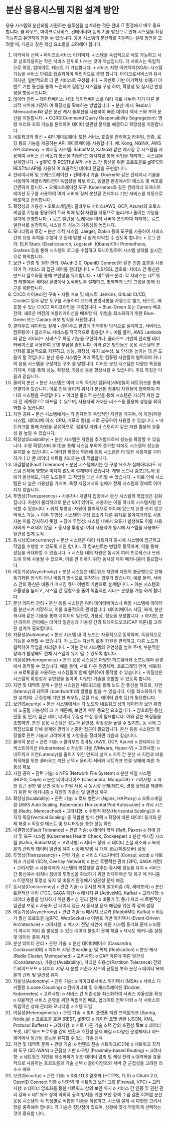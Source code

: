 # 분산 응용시스템 지원 설계 방안

응용 시스템의 분산화를 지원하는 솔루션을 설계하는 것은 현대 IT 환경에서 매우 중요합니다. 클
라우드, 마이크로서비스, 컨테이너화 등의 기술 발전으로 인해 시스템을 확장 가능하고 유연하게
만들 수 있습니다. 응용 시스템의 분산화를 지원하는 설계 방안을 고려할 때, 다음과 같은 핵심
요소들을 고려해야 합니다.
1. 아키텍처 선택
• 마이크로서비스 아키텍처: 시스템을 독립적으로 배포 가능하고 서로 상호작용하는 작은
서비스 단위로 나누는 것이 핵심입니다. 각 서비스는 독립적으로 확장, 업데이트, 테스트
가 가능합니다.
• 서비스 지향 아키텍처(SOA): 시스템 기능을 서비스 단위로 캡슐화하여 독립적으로 운영
합니다. 마이크로서비스와 유사하지만, 일반적으로 더 큰 서비스로 구성됩니다.
• 이벤트 기반 아키텍처: 비동기 이벤트 기반 통신을 통해 느슨하게 결합된 시스템을 구성
하여, 확장성 및 실시간 반응성을 향상시킵니다.
2. 데이터 관리
• 데이터베이스 샤딩: 데이터베이스를 여러 개로 나누어 각기 다른 물리적 서버에 저장하
여 확장성을 확보하는 방법입니다.
• 분산 캐시: Redis나 Memcached와 같은 분산 캐시 솔루션을 사용하여 빠른 데이터 액세
스와 부하 분산을 지원합니다.
• CQRS(Command Query Responsibility Segregation): 명령 처리와 조회 기능을 분리하여
데이터 일관성 문제를 해결하고 확장성을 지원합니다.
3. 네트워크와 통신
• API 게이트웨이: 모든 서비스 호출을 관리하고 라우팅, 인증, 로깅 등의 기능을 제공하는
API 게이트웨이를 사용합니다. 예: Kong, NGINX, AWS API Gateway.
• 메시징 시스템: RabbitMQ, Kafka와 같은 메시징 큐 시스템을 사용하여 서비스 간 비동기
통신을 지원하고 메시지를 통해 작업을 처리하는 시스템을 설계합니다.
• gRPC 및 RESTful API: 서비스 간 통신을 위한 프로토콜로 gRPC와 RESTful API를 사용하
여 효율적인 데이터 전달을 구현합니다.
4. 컨테이너화 및 오케스트레이션
• 컨테이너 기술: Docker와 같은 컨테이너 기술을 사용하여 애플리케이션의 독립성을 확보
하고, 동일한 환경에서의 테스트 및 배포를 간편하게 합니다.
• 오케스트레이션 도구: Kubernetes와 같은 컨테이너 오케스트레이션 도구를 사용하여 여러
서버에 걸쳐 분산된 컨테이너 기반 서비스를 자동으로 배포하고 관리합니다.
5. 확장성과 가용성
• 오토스케일링: 클라우드 서비스(AWS, GCP, Azure)의 오토스케일링 기능을 활용하여 트래
픽에 맞춰 자원을 자동으로 늘리거나 줄이는 기능을 설계에 반영합니다.
• 로드 밸런싱: 트래픽을 여러 서버에 분산하여 처리하는 로드 밸런서를 설정하여, 시스템
의 성능과 가용성을 높입니다.
6. 모니터링과 로깅
• 분산 추적 시스템: Jaeger, Zipkin 등의 도구를 사용하여 서비스 간의 요청 추적을 수행하
고 문제 발생 시 쉽게 파악할 수 있도록 합니다.
• 로그 관리: ELK Stack (Elasticsearch, Logstash, Kibana)이나 Prometheus, Grafana 등을 통해
시스템의 로그를 수집하고 모니터링하여 시스템 상태를 실시간으로 파악합니다.
7. 보안
• 인증 및 권한 관리: OAuth 2.0, OpenID Connect와 같은 인증 표준을 사용하여 각 서비스
의 접근 제어를 관리합니다.
• TLS/SSL 암호화: 서비스 간 통신은 반드시 암호화를 통해 보안성을 유지합니다.
• 네트워크 분리: 각 서비스는 네트워크 레벨에서 격리된 환경에서 동작하도록 설계하고,
방화벽과 보안 그룹을 통해 접근을 제한합니다.
8. CI/CD 파이프라인 구축
• 자동 배포 및 테스트: Jenkins, GitLab CI/CD, CircleCI 등과 같은 도구를 사용하여 코드의
변경사항을 자동으로 빌드, 테스트, 배포할 수 있는 CI/CD 파이프라인을 구축합니다.
• Blue-Green 또는 Canary 배포 전략: 새로운 버전의 애플리케이션을 배포할 때, 위험을
최소화하기 위한 Blue-Green 또는 Canary 배포 방식을 사용합니다.
9. 클라우드 네이티브 설계
• 클라우드 환경에 최적화된 방식으로 설계하고, 서버리스 컴퓨팅이나 클라우드 서비스를
적극적으로 활용합니다. 예를 들어, AWS Lambda와 같은 서버리스 서비스로 특정 기능을
구현하거나, 클라우드 기반의 관리형 데이터베이스를 사용하여 운영 부담을 줄입니다.
이와 같은 방안들은 응용 시스템의 분산화를 효율적으로 지원하고, 성능, 확장성, 유지 보수성, 보
안성을 높이는 데 큰 도움이 될 것입니다.
분산 응용 시스템은 여러 독립된 컴퓨팅 자원들이 협력하여 하나의 응용 시스템을 구성하는 구조
를 말합니다. 이러한 분산 시스템은 다양한 특징을 가지며, 이를 통해 성능, 확장성, 가용성 등을
향상시킬 수 있습니다. 주요 특징은 다음과 같습니다.
1. 물리적 분산
• 분산 시스템은 여러 대의 독립된 컴퓨터(서버)들이 네트워크를 통해 연결되어 있습니다.
이로 인해 물리적 위치가 분산된 컴퓨팅 자원들이 협력하여 하나의 시스템을 구성합니다.
• 이러한 물리적 분산을 통해 시스템은 지리적 제한 없이 전 세계적으로 배포될 수 있으며,
사용자와 가까운 리소스를 활용해 성능을 최적화할 수 있습니다.
2. 자원 공유
• 분산 시스템에서는 각 컴퓨터가 독립적인 자원을 가지며, 이 자원(파일 시스템, 데이터베
이스, CPU, 메모리 등)을 서로 공유하여 사용할 수 있습니다.
• 네트워크를 통해 자원을 공유하므로, 컴퓨팅 파워나 스토리지 같은 자원 활용의 효율성
을 높일 수 있습니다.
3. 확장성(Scalability)
• 분산 시스템은 자원을 추가함으로써 성능을 확장할 수 있습니다. 수평 확장(서버 추가)을
통해 시스템 부하가 증가할 때에도 시스템의 성능을 유지할 수 있습니다.
• 이러한 확장성 덕분에 응용 시스템은 더 많은 사용자를 처리하거나 더 큰 데이터 세트를
처리하는 데 적합합니다.
4. 내결함성(Fault Tolerance)
• 분산 시스템에서는 한 구성 요소가 실패하더라도 시스템 전체에 영향을 미치지 않도록
설계되어 있습니다. 개별 노드나 컴포넌트에 장애가 발생해도, 다른 노드들이 그 작업을
대신 처리할 수 있습니다.
• 이로 인해 시스템은 더 높은 가용성을 가지며, 특정 지점에서의 실패가 전체 시스템의
장애로 이어지지 않습니다.
5. 투명성(Transparency)
• 사용자나 개발자 입장에서 분산 시스템의 복잡성은 감춰집니다. 자원이 물리적으로 분산
되어 있어도, 사용자는 이를 하나의 시스템처럼 인식할 수 있습니다.
• 위치 투명성: 자원이 물리적으로 어디에 있는지 신경 쓰지 않고 액세스 가능.
• 이주 투명성: 시스템의 구성 요소가 다른 위치로 옮겨지더라도 사용자는 이를 감지하지
못함.
• 장애 투명성: 시스템 내에서 오류가 발생해도 이를 사용자에게 드러내지 않음.
• 동시성 투명성: 여러 사용자가 동시에 시스템을 사용해도 일관성 있게 동작.
6. 동시성(Concurrency)
• 분산 시스템은 여러 사용자가 동시에 시스템에 접근하고 작업을 수행할 수 있도록 지원
합니다. 각 컴포넌트는 병렬로 동작하며, 이를 통해 성능을 극대화할 수 있습니다.
• 시스템 내의 자원은 동시에 여러 프로세스나 쓰레드에 의해 사용될 수 있으며, 이를 관
리하기 위한 동시성 제어 메커니즘이 필요합니다.
7. 비동기성(Asynchrony)
• 분산 시스템은 네트워크 지연과 자원의 불균형으로 인해 동기화된 방식이 아닌 비동기
방식으로 동작하는 경우가 많습니다. 예를 들어, 서비스 간의 통신은 비동기 메시징 큐나
이벤트 기반으로 설계됩니다.
• 이는 시스템의 효율성을 높이고, 시스템 간 결합도를 줄여 독립적인 서비스 운영을 가능
하게 합니다.
8. 분산 데이터 관리
• 분산 응용 시스템은 여러 데이터베이스나 파일 시스템에 데이터를 분산시켜 저장하고,
이를 효율적으로 관리합니다. 데이터베이스 샤딩, 복제, 분산 캐시와 같은 기술을 통해
데이터의 일관성, 가용성, 성능을 보장합니다.
• 하지만, 분산 데이터 관리에는 데이터 일관성과 가용성 간의 트레이드오프(CAP 이론)를
고려한 설계가 필요합니다.
9. 자율성(Autonomy)
• 분산 시스템 내 각 노드는 자율적으로 동작하며, 독립적으로 기능을 수행할 수 있습니다.
각 노드는 자신의 로컬 자원을 관리하고, 다른 노드와 협력하여 작업을 처리합니다.
• 이는 전체 시스템의 유연성을 높여 주며, 부분적인 장애가 발생해도 전체 시스템이 유지
될 수 있도록 합니다.
10. 이질성(Heterogeneity)
• 분산 응용 시스템은 다양한 하드웨어와 소프트웨어 환경에서 동작할 수 있습니다. 예를
들어, 서로 다른 운영체제, 프로그래밍 언어, 네트워크 프로토콜을 사용하는 시스템들이
함께 협력하여 동작할 수 있습니다.
• 이질성은 시스템의 확장성과 유연성을 높이며, 다양한 기술을 조합할 수 있도록 합니다.
11. 지연 및 대역폭 문제
• 분산 시스템은 네트워크를 통해 노드 간 통신을 하므로, 지연(latency)과 대역폭
(bandwidth)의 영향을 받을 수 있습니다. 이를 최소화하기 위한 설계(예: 근접성에 기반
한 라우팅, 로컬 캐싱, 데이터 압축 등)가 필요합니다.
12. 보안(Security)
• 분산 시스템에서는 각 노드와 네트워크 상의 데이터가 보안 위협에 노출될 가능성이 크
기 때문에, 보안이 매우 중요한 요소입니다.
• 암호화된 통신, 인증 및 인가, 접근 제어, 데이터 무결성 보장 등이 필요합니다.
이와 같은 특징들을 종합하면, 분산 응용 시스템은 성능과 유연성, 확장성을 높일 수 있지만, 동
시에 그 복잡성으로 인해 설계와 관리에 신중한 접근이 필요합니다.
분산 응용 시스템의 특징별로 관련 기술과 고려해야 할 사항들을 정리하면 다음과 같습니다.
1. 물리적 분산
• 관련 기술:
o 클라우드 컴퓨팅 (AWS, GCP, Azure)
o 컨테이너 오케스트레이션 (Kubernetes)
o 가상화 기술 (VMware, Hyper-V)
• 고려사항:
o 네트워크 지연(Latency)을 줄이기 위한 인프라 설계
o 지역 간 분산 시 지연과 비용 최적화를 위한 클라우드 리전 선택
o 물리적 서버와 네트워크 연결 상태에 따른 가용성 확보
2. 자원 공유
• 관련 기술:
o NFS (Network File System)
o 분산 파일 시스템 (HDFS, Ceph)
o 분산 데이터베이스 (Cassandra, MongoDB)
• 고려사항:
o 자원 접근 권한 및 보안 설정
o 자원 사용 시 동시성 문제(데드락, 경쟁 상태)를 해결하기 위한 락 메커니즘
o 자원의 가용성 및 일관성 유지
3. 확장성(Scalability)
• 관련 기술:
o 로드 밸런서 (Nginx, HAProxy)
o 오토스케일링 (AWS Auto Scaling, Kubernetes Horizontal Pod Autoscaler)
o 캐시 시스템 (Redis, Memcached)
• 고려사항:
o 수평적 확장(Horizontal Scaling)과 수직적 확장(Vertical Scaling) 중 적합한 방식 선택
o 확장에 따른 데이터 동기화 문제 해결
o 확장성 테스트 및 모니터링을 통한 성능 확인
4. 내결함성(Fault Tolerance)
• 관련 기술:
o 데이터 복제 (Raft, Paxos)
o 장애 감지 및 복구 시스템 (Kubernetes Health Check, Zookeeper)
o 분산 메시징 시스템 (Kafka, RabbitMQ)
• 고려사항:
o 서비스 장애 시 데이터 손실 최소화
o 복제본의 관리와 데이터 일관성 유지
o 장애 발생 시 대체 경로(페일오버) 설정
5. 투명성(Transparency)
• 관련 기술:
o 서비스 디스커버리 (Consul, etcd)
o 네트워크 가상화 (SDN, Overlay Network)
o 분산 트랜잭션 관리 (2PC, SAGA 패턴)
• 고려사항:
o 사용자에게 시스템의 복잡성을 감추는 동시에 성능을 유지
o 서비스 간 통신에서 위치나 장애의 투명성을 확보하기 위한 리다이렉션 및 복구 메
커니즘
o 트랜잭션 투명성 유지 및 비동기 환경에서 일관성 문제 해결
6. 동시성(Concurrency)
• 관련 기술:
o 동시성 제어 알고리즘 (락, 세마포어)
o 분산 트랜잭션 처리 (TCC, SAGA 패턴)
o 메시지 큐 (ActiveMQ, Kafka)
• 고려사항:
o 데이터 충돌을 방지하기 위한 동시성 관리 전략
o 비동기 및 동기 처리 시 트랜잭션 일관성 보장
o 사용자 간 데이터 접근 시 동시성 문제 해결을 위한 락 정책 설정
7. 비동기성(Asynchrony)
• 관련 기술:
o 메시지 브로커 (RabbitMQ, Kafka)
o 비동기 통신 프로토콜 (gRPC, WebSocket)
o 이벤트 기반 아키텍처 (Event-Driven Architecture)
• 고려사항:
o 메시지 전달 지연에 따른 시스템 동기화 문제
o 비동기 메시지 처리 중 발생할 수 있는 데이터 불일치 문제 해결
o 재시도 메커니즘 설정 및 데이터 중복 처리
8. 분산 데이터 관리
• 관련 기술:
o 분산 데이터베이스 (Cassandra, CockroachDB)
o 데이터 샤딩 (Sharding) 및 복제 (Replication)
o 분산 캐시 (Redis Cluster, Memcached)
• 고려사항:
o CAP 이론에 따른 일관성(Consistency), 가용성(Availability), 파티션 허용성(Partition
Tolerance) 간의 트레이드오프
o 데이터 샤딩 시 분할 기준과 샤드의 균등한 부하 분산
o 데이터 복제본의 관리 및 일관성 유지
9. 자율성(Autonomy)
• 관련 기술:
o 마이크로서비스 아키텍처 (MSA)
o 서비스 디커플링 (Loose Coupling)
o 컨테이너화 및 오케스트레이션 (Docker, Kubernetes)
• 고려사항:
o 서비스 간 의존성을 최소화하여 서비스 자율성을 확보
o 자율적인 서비스 운영을 위한 독립적인 배포, 업데이트 전략 마련
o 각 서비스의 독립적인 상태 관리와 모니터링 시스템 도입
10. 이질성(Heterogeneity)
• 관련 기술:
o 멀티 플랫폼 지원 프레임워크 (Spring, Node.js)
o 프로토콜 호환 (REST, gRPC)
o 데이터 포맷 변환 (JSON, XML, Protocol Buffers)
• 고려사항:
o 서로 다른 기술 스택 간의 호환성 확보
o 데이터 포맷, 네트워크 프로토콜 간의 변환과 호환성 문제 해결
o 다양한 운영체제나 하드웨어에서 일관된 성능을 유지할 수 있는 기술 선택
11. 지연 및 대역폭 문제
• 관련 기술:
o 컨텐츠 전송 네트워크(CDN)
o 네트워크 최적화 도구 (SD-WAN)
o 근접성 기반 라우팅 (Proximity-based Routing)
• 고려사항:
o 네트워크 지연을 최소화하기 위한 데이터 압축 및 캐싱 전략
o 대역폭을 효율적으로 사용하는 프로토콜과 기술 선택
o 클라이언트와 서버 간 근접성을 고려한 리소스 배포
12. 보안(Security)
• 관련 기술:
o SSL/TLS 암호화 (HTTPS, TLS)
o OAuth 2.0, OpenID Connect 인증
o 방화벽 및 네트워크 보안 그룹 (Firewall, VPC)
• 고려사항:
o 데이터 암호화를 통한 네트워크 상의 보안 유지
o 서비스 간 인증 및 권한 관리 강화
o 네트워크 상의 악의적 공격 방지를 위한 보안 정책 수립
결론
이처럼 분산 응용 시스템의 각 특징별로 적합한 기술을 적용하고, 시스템 설계 시 다양한 고려사
항을 충족해야 합니다. 각 기술은 장단점이 있으며, 상황에 맞게 적절하게 선택하는 것이 중요합
니다.
